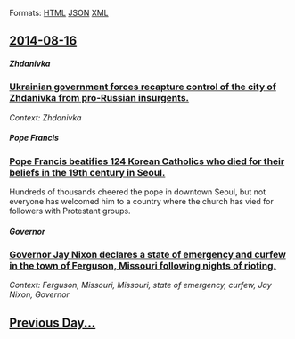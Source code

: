 
Formats: [HTML](2014/08/16/index.html)  [JSON](2014/08/16/index.json)  [XML](2014/08/16/index.xml)  

## [2014-08-16](/news/2014/08/16/index.md)

##### Zhdanivka
### [Ukrainian government forces recapture control of the city of Zhdanivka from pro-Russian insurgents. ](/news/2014/08/16/ukrainian-government-forces-recapture-control-of-the-city-of-zhdanivka-from-pro-russian-insurgents.md)
_Context: Zhdanivka_

##### Pope Francis
### [Pope Francis beatifies 124 Korean Catholics who died for their beliefs in the 19th century in Seoul. ](/news/2014/08/16/pope-francis-beatifies-124-korean-catholics-who-died-for-their-beliefs-in-the-19th-century-in-seoul.md)
Hundreds of thousands cheered the pope in downtown Seoul, but not everyone has welcomed him to a country where the church has vied for followers with Protestant groups.

##### Governor
### [Governor Jay Nixon declares a state of emergency and curfew in the town of Ferguson, Missouri following nights of rioting. ](/news/2014/08/16/governor-jay-nixon-declares-a-state-of-emergency-and-curfew-in-the-town-of-ferguson-missouri-following-nights-of-rioting.md)
_Context: Ferguson, Missouri, Missouri, state of emergency, curfew, Jay Nixon, Governor_

## [Previous Day...](/news/2014/08/15/index.md)

